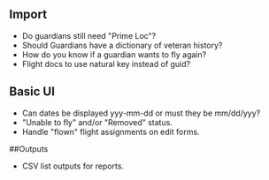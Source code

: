 ## Import

* Do guardians still need "Prime Loc"?
* Should Guardians have a dictionary of veteran history?
* How do you know if a guardian wants to fly again?
* Flight docs to use natural key instead of guid?

## Basic UI

* Can dates be displayed yyy-mm-dd or must they be mm/dd/yyy?
* "Unable to fly" and/or "Removed" status.
* Handle "flown" flight assignments on edit forms.

##Outputs

* CSV list outputs for reports.
